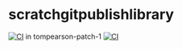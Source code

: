 # scratchgitpublishlibrary
[![CI](https://github.com/tompearson/scratchgitpublishlibrary/actions/workflows/blank.yml/badge.svg?branch=tompearson-patch-1)](https://github.com/tompearson/scratchgitpublishlibrary/actions/workflows/blank.yml) in tompearson-patch-1
[![CI](https://github.com/tompearson/scratchgitpublishlibrary/actions/workflows/blank.yml/badge.svg)](https://github.com/tompearson/scratchgitpublishlibrary/actions/workflows/blank.yml)
